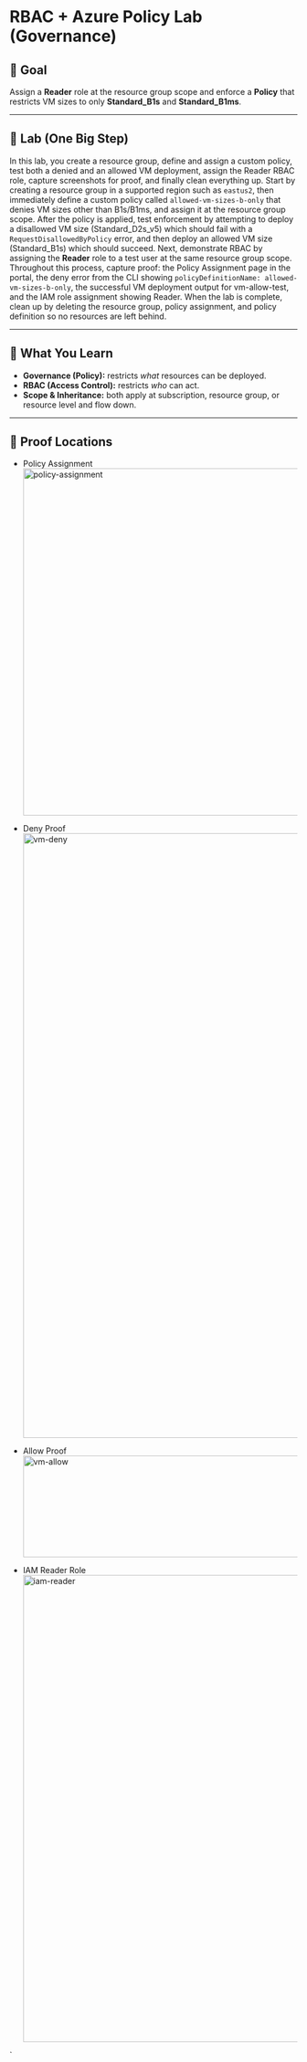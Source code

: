 # RBAC + Azure Policy Lab (Governance)

## 🎯 Goal
Assign a **Reader** role at the resource group scope and enforce a **Policy** that restricts VM sizes to only **Standard_B1s** and **Standard_B1ms**.

---

## 🚀 Lab (One Big Step)
In this lab, you create a resource group, define and assign a custom policy, test both a denied and an allowed VM deployment, assign the Reader RBAC role, capture screenshots for proof, and finally clean everything up. Start by creating a resource group in a supported region such as `eastus2`, then immediately define a custom policy called `allowed-vm-sizes-b-only` that denies VM sizes other than B1s/B1ms, and assign it at the resource group scope. After the policy is applied, test enforcement by attempting to deploy a disallowed VM size (Standard_D2s_v5) which should fail with a `RequestDisallowedByPolicy` error, and then deploy an allowed VM size (Standard_B1s) which should succeed. Next, demonstrate RBAC by assigning the **Reader** role to a test user at the same resource group scope. Throughout this process, capture proof: the Policy Assignment page in the portal, the deny error from the CLI showing `policyDefinitionName: allowed-vm-sizes-b-only`, the successful VM deployment output for vm-allow-test, and the IAM role assignment showing Reader. When the lab is complete, clean up by deleting the resource group, policy assignment, and policy definition so no resources are left behind.

---

## 📘 What You Learn
- **Governance (Policy):** restricts *what* resources can be deployed.  
- **RBAC (Access Control):** restricts *who* can act.  
- **Scope & Inheritance:** both apply at subscription, resource group, or resource level and flow down.  

---

## 📂 Proof Locations
- Policy Assignment  <img width="1874" height="608" alt="policy-assignment" src="https://github.com/user-attachments/assets/73a522b8-25fb-4670-8518-fd0b4944dbb3" />
  
- Deny Proof  <img width="1900" height="1059" alt="vm-deny" src="https://github.com/user-attachments/assets/2cd74541-91b8-4509-968e-875a0f44ce90" />
  
- Allow Proof  <img width="939" height="178" alt="vm-allow" src="https://github.com/user-attachments/assets/6483dea4-189c-429a-a7c8-b8c74d490c33" />
  
- IAM Reader Role  <img width="1485" height="818" alt="iam-reader" src="https://github.com/user-attachments/assets/638d9298-eee4-4777-8a9f-2a8208c06646" />
  

`  

